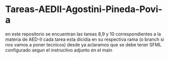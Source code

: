 # Tareas-AEDII-Agostini-Pineda-Povi-a
en este repositorio se encuentran las tareas 8,9 y 10 correspondientes a la materia de AED-II
cada tarea esta dicidia en su respectiva rama (o branch si nos vamos a poner tecnicos) 
desde ya aclaramos que se debe tener SFML configurado segun el instructivo adjunto en el main
